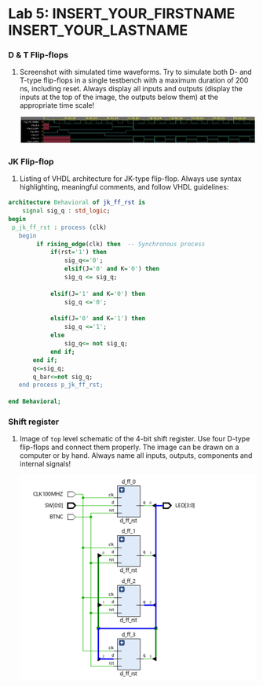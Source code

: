 # Lab 5: INSERT_YOUR_FIRSTNAME INSERT_YOUR_LASTNAME

### D & T Flip-flops

1. Screenshot with simulated time waveforms. Try to simulate both D- and T-type flip-flops in a single testbench with a maximum duration of 200 ns, including reset. Always display all inputs and outputs (display the inputs at the top of the image, the outputs below them) at the appropriate time scale!

   ![your figure](obr.JPG)

### JK Flip-flop

1. Listing of VHDL architecture for JK-type flip-flop. Always use syntax highlighting, meaningful comments, and follow VHDL guidelines:

```vhdl
architecture Behavioral of jk_ff_rst is
    signal sig_q : std_logic;
begin
 p_jk_ff_rst : process (clk)
   begin
        if rising_edge(clk) then  -- Synchronous process
            if(rst='1') then
                sig_q<='0';               
           		elsif(J='0' and K='0') then
                sig_q <= sig_q;
  
            elsif(J='1' and K='0') then
             	sig_q <='0';
                
            elsif(J='0' and K='1') then
            	sig_q <='1'; 
            else 
               	sig_q<= not sig_q;  
            end if;                 
       end if;
       q<=sig_q;
       q_bar<=not sig_q;
   end process p_jk_ff_rst;

end Behavioral;
```

### Shift register

1. Image of `top` level schematic of the 4-bit shift register. Use four D-type flip-flops and connect them properly. The image can be drawn on a computer or by hand. Always name all inputs, outputs, components and internal signals!

   ![your figure](ctyrbit.JPG)
